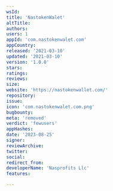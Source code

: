 ```yaml
---
wsId: 
title: 'NastokenWalet'
altTitle: 
authors: 
users: 1
appId: 'com.nastokenwalet.com'
appCountry: 
released: '2021-03-10'
updated: '2021-03-10'
version: '1.0.0'
stars: 
ratings: 
reviews: 
size: 
website: 'https://nastokenwallet.com/'
repository: 
issue: 
icon: 'com.nastokenwalet.com.png'
bugbounty: 
meta: 'removed'
verdict: 'fewusers'
appHashes: 
date: '2023-08-25'
signer: 
reviewArchive: 
twitter: 
social: 
redirect_from: 
developerName: 'Nasprofits Llc'
features: 

---
```


